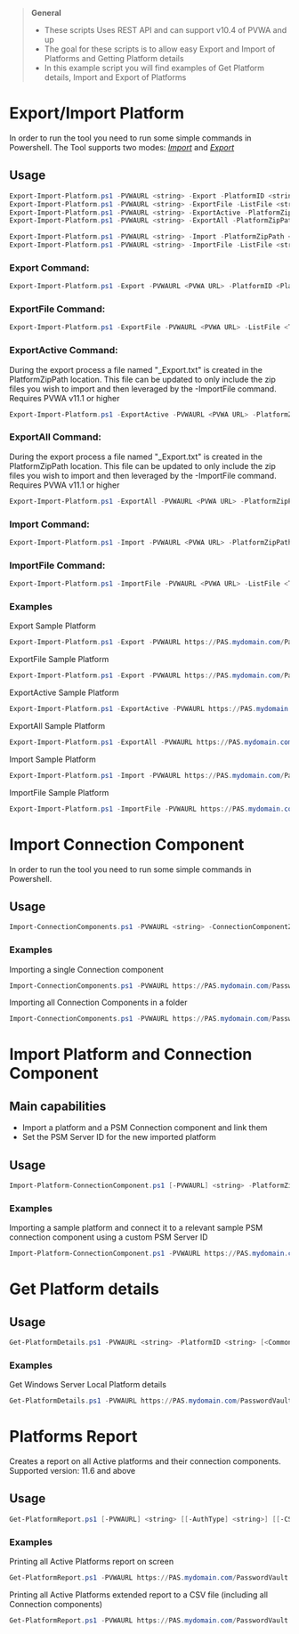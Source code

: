 > **General**
> - These scripts Uses REST API and can support v10.4 of PVWA and up
> - The goal for these scripts is to allow easy Export and Import of Platforms and Getting Platform details
> - In this example script you will find examples of Get Platform details, Import and Export of Platforms

# Export/Import Platform
In order to run the tool you need to run some simple commands in Powershell.
The Tool supports two modes: [*Import*](#import-command) and [*Export*](#export-command)

## Usage
```powershell
Export-Import-Platform.ps1 -PVWAURL <string> -Export -PlatformID <string> -PlatformZipPath <string> [<CommonParameters>]
Export-Import-Platform.ps1 -PVWAURL <string> -ExportFile -ListFile <string> -PlatformZipPath <string> [<CommonParameters>]
Export-Import-Platform.ps1 -PVWAURL <string> -ExportActive -PlatformZipPath <string> [<CommonParameters>]
Export-Import-Platform.ps1 -PVWAURL <string> -ExportAll -PlatformZipPath <string> [<CommonParameters>]

Export-Import-Platform.ps1 -PVWAURL <string> -Import -PlatformZipPath <string> [<CommonParameters>]
Export-Import-Platform.ps1 -PVWAURL <string> -ImportFile -ListFile <string> [<CommonParameters>]
```


### Export Command:
```powershell
Export-Import-Platform.ps1 -Export -PVWAURL <PVWA URL> -PlatformID <Platform ID> -PlatformZipPath <The path to save the Platform ZIP output>
```
### ExportFile Command:
```powershell
Export-Import-Platform.ps1 -ExportFile -PVWAURL <PVWA URL> -ListFile <The path to the txt file with the PlatformID to export> -PlatformZipPath <The path to save the Platform ZIP output>
```

### ExportActive Command:
During the export process a file named "_Export.txt" is created in the PlatformZipPath location. This file can be updated to only include the zip files you wish to import and then leveraged by the -ImportFile command.
Requires PVWA v11.1 or higher
```powershell
Export-Import-Platform.ps1 -ExportActive -PVWAURL <PVWA URL> -PlatformZipPath <The path to save the Platform ZIP files>
```
### ExportAll Command:
During the export process a file named "_Export.txt" is created in the PlatformZipPath location. This file can be updated to only include the zip files you wish to import and then leveraged by the -ImportFile command.
Requires PVWA v11.1 or higher
```powershell
Export-Import-Platform.ps1 -ExportAll -PVWAURL <PVWA URL> -PlatformZipPath <The path to save the Platform ZIP files>
```

### Import Command:
```powershell
Export-Import-Platform.ps1 -Import -PVWAURL <PVWA URL> -PlatformZipPath <The path of the Platform ZIP to import>
```
### ImportFile Command:
```powershell
Export-Import-Platform.ps1 -ImportFile -PVWAURL <PVWA URL> -ListFile <The path to the txt file with the ZIP files to import>
```

### Examples
Export Sample Platform
```powershell
Export-Import-Platform.ps1 -Export -PVWAURL https://PAS.mydomain.com/PasswordVault -PlatformID SamplePlatform -PlatformZipPath C:\Temp\Export-SamplePlatform.zip
```

ExportFile Sample Platform
```powershell
Export-Import-Platform.ps1 -Export -PVWAURL https://PAS.mydomain.com/PasswordVault -ListFile C:\Temp\ListFileExport.txt -PlatformZipPath C:\Temp\
```

ExportActive Sample Platform
```powershell
Export-Import-Platform.ps1 -ExportActive -PVWAURL https://PAS.mydomain.com/PasswordVault -PlatformZipPath C:\Temp\
```

ExportAll Sample Platform
```powershell
Export-Import-Platform.ps1 -ExportAll -PVWAURL https://PAS.mydomain.com/PasswordVault  -PlatformZipPath C:\Temp\
```

Import Sample Platform
```powershell
Export-Import-Platform.ps1 -Import -PVWAURL https://PAS.mydomain.com/PasswordVault -PlatformZipPath C:\Temp\SamplePlatform.zip
```

ImportFile Sample Platform
```powershell
Export-Import-Platform.ps1 -ImportFile -PVWAURL https://PAS.mydomain.com/PasswordVault -ListFile C:\Temp\ListFileImport.txt
```


# Import Connection Component
In order to run the tool you need to run some simple commands in Powershell.

## Usage
```powershell
Import-ConnectionComponents.ps1 -PVWAURL <string> -ConnectionComponentZipPath <string> -ConnectionComponentFolderPath <string> [<CommonParameters>]
```

### Examples
Importing a single Connection component
```powershell
Import-ConnectionComponents.ps1 -PVWAURL https://PAS.mydomain.com/PasswordVault -ConnectionComponentZipPath C:\Temp\SampleConnectionComponent.zip
```
Importing all Connection Components in a folder
```powershell
Import-ConnectionComponents.ps1 -PVWAURL https://PAS.mydomain.com/PasswordVault -ConnectionComponentFolderPath C:\Temp\DownloadedConnectionComponents\
```

# Import Platform and Connection Component
## Main capabilities
- Import a platform and a PSM Connection component and link them
- Set the PSM Server ID for the new imported platform

## Usage
```powershell
Import-Platform-ConnectionComponent.ps1 [-PVWAURL] <string> -PlatformZipPath <string> -ConnectionComponentZipPath <string> [-PSMServerID] <string> [<CommonParameters>]
```

### Examples
Importing a sample platform and connect it to a relevant sample PSM connection component using a custom PSM Server ID
```powershell
Import-Platform-ConnectionComponent.ps1 -PVWAURL https://PAS.mydomain.com/PasswordVault -PlatformZipPath C:\Temp\SamplePlatform.zip -ConnectionComponentZipPath C:\Temp\SampleConnectionComponent.zip -PSMServerID PSMServer_MyPSMSRV
```

# Get Platform details
## Usage
```powershell
Get-PlatformDetails.ps1 -PVWAURL <string> -PlatformID <string> [<CommonParameters>]
```

### Examples
Get Windows Server Local Platform details
```powershell
Get-PlatformDetails.ps1 -PVWAURL https://PAS.mydomain.com/PasswordVault -PlatformID WinServerLocal
```

# Platforms Report
Creates a report on all Active platforms and their connection components.
Supported version: 11.6 and above

## Usage
```powershell
Get-PlatformReport.ps1 [-PVWAURL] <string> [[-AuthType] <string>] [[-CSVPath] <string>] [-ExtendedReport] [-DisableSSLVerify] [<CommonParameters>]
```

### Examples
Printing all Active Platforms report on screen
```powershell
Get-PlatformReport.ps1 -PVWAURL https://PAS.mydomain.com/PasswordVault 
```

Printing all Active Platforms extended report to a CSV file (including all Connection components)
```powershell
Get-PlatformReport.ps1 -PVWAURL https://PAS.mydomain.com/PasswordVault -ExtendedReport -CSVPath "C:\CyberArk\Platforms\Active_Platforms_August-2020.csv"
```
